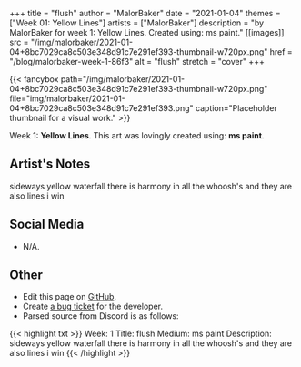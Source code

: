 +++
title =       "flush"
author =      "MalorBaker"
date =        "2021-01-04"
themes =      ["Week 01: Yellow Lines"]
artists =     ["MalorBaker"]
description = "by MalorBaker for week 1: Yellow Lines. Created using: ms paint."
[[images]]
              src = "/img/malorbaker/2021-01-04+8bc7029ca8c503e348d91c7e291ef393-thumbnail-w720px.png"
              href = "/blog/malorbaker-week-1-86f3"
              alt = "flush"
              stretch = "cover"
+++


{{< fancybox path="/img/malorbaker/2021-01-04+8bc7029ca8c503e348d91c7e291ef393-thumbnail-w720px.png" file="img/malorbaker/2021-01-04+8bc7029ca8c503e348d91c7e291ef393.png" caption="Placeholder thumbnail for a visual work." >}}


Week 1: **Yellow Lines**. This art was lovingly created using: **ms paint**.

## Artist's Notes

sideways yellow waterfall there is harmony in all the whoosh's and they are also lines i win

## Social Media

- N/A.

## Other

- Edit this page on [GitHub](https://github.com/teaminkling/web-refresh/edit/main/content/blog/malorbaker-week-1-86f3.md).
- Create [a bug ticket](https://github.com/teaminkling/web-refresh/issues/new?assignees=&labels=bug&template=problem-report.md&title=) for the developer.
- Parsed source from Discord is as follows:

{{< highlight txt >}}
Week: 1
Title: flush
Medium: ms paint
Description: sideways yellow waterfall there is harmony in all the whoosh's and they are also lines i win
{{< /highlight >}}
